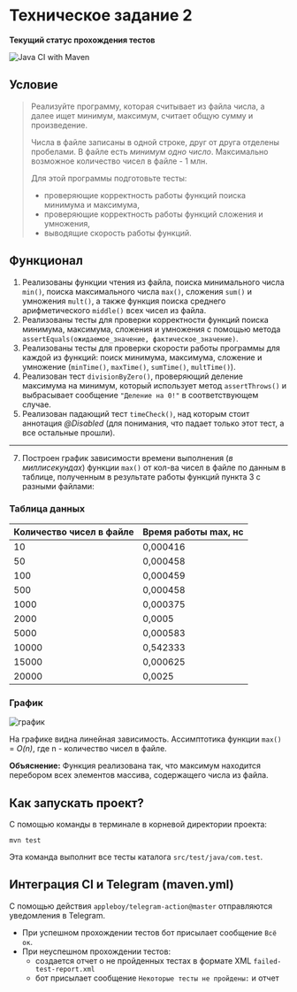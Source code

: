 # Техническое задание 2

__Текущий статус прохождения тестов__

![Java CI with Maven](https://github.com/vera-tkacheva/TZ2/actions/workflows/maven.yml/badge.svg)


## Условие
> Реализуйте программу, которая считывает из файла числа, а далее ищет минимум, максимум, считает общую сумму и произведение.
> 
> Числа в файле записаны в одной строке, друг от друга отделены пробелами. В файле есть *минимум одно число*. Максимально возможное количество чисел в файле - 1 млн.
> 
> Для этой программы подготовьте тесты:
>  - проверяющие корректность работы функций поиска минимума и максимума,
>  - проверяющие корректность работы функций сложения и умножения,
>  - выводящие скорость работы функций.



## Функционал

1. Реализованы функции чтения из файла, поиска минимального числа `min()`, поиска максимального числа `max()`, сложения `sum()` и умножения `mult()`, а также функция поиска среднего арифметического `middle()` всех чисел из файла.
2. Реализованы тесты для проверки корректности функций поиска минимума, максимума, сложения и умножения с помощью метода `assertEquals(ожидаемое_значение, фактическое_значение)`.
3. Реализованы тесты для проверки скорости работы программы для каждой из функций: поиск минимума, максимума, сложение и умножение (`minTime()`, `maxTime()`, `sumTime()`, `multTime()`).
4. Реализован тест `divisionByZero()`, проверяющий деление максимума на минимум, который использует метод `assertThrows()` и выбрасывает сообщение `"Деление на 0!"` в соответствующем случае.
5. Реализован падающий тест `timeCheck()`, над которым стоит аннотация *@Disabled* (для понимания, что падает только этот тест, а все остальные прошли).

-------
7. Построен график зависимости времени выполнения (*в миллисекундах*) функции `max()` от кол-ва чисел в файле по данным в таблице, полученным в результате работы функций пункта 3 с разными файлами:
### Таблица данных
| Количество чисел в файле | Время работы max, нс 
|:-------------------------|:--------------------
10	| 0,000416
50	| 0,000458
100	| 0,000459
500	| 0,000458
1000 | 0,000375
2000 |	0,0005
5000 |	0,000583
10000	| 0,542333
15000	| 0,000625
20000	| 0,0025

### График

![график]()

На графике видна линейная зависимость. Ассимптотика функции `max()` = *O(n)*, где n - количество чисел в файле. 

__Объяснение:__ Функция реализована так, что максимум находится перебором всех элементов массива, содержащего числа из файла.


## Как запускать проект?
С помощью команды в терминале в корневой директории проекта:
```
mvn test
```
Эта команда выполнит все тесты каталога `src/test/java/com.test`.

## Интеграция CI и Telegram (maven.yml)
С помощью действия `appleboy/telegram-action@master` отправляются уведомления в Telegram.

- При успешном прохождении тестов бот присылает сообщение `Всё ок`.
- При неуспешном прохождении тестов:
  - создается отчет о не пройденных тестах в формате XML `failed-test-report.xml`
  - бот присылает сообщение `Некоторые тесты не пройдены:` и отчет

